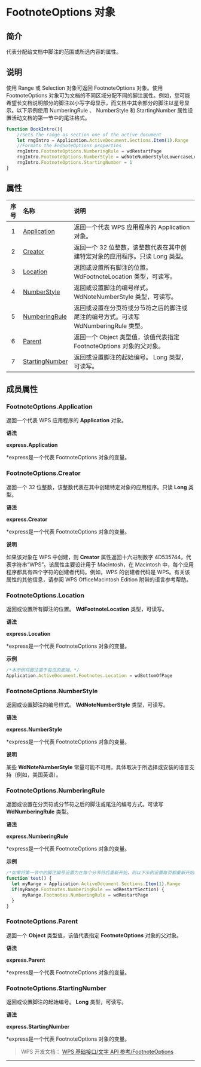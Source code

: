 # FootnoteOptions 对象

## 简介

代表分配给文档中脚注的范围或所选内容的属性。

## 说明

使用 Range 或 Selection 对象可返回 FootnoteOptions 对象。使用 FootnoteOptions 对象可为文档的不同区域分配不同的脚注属性。例如，您可能希望长文档说明部分的脚注以小写字母显示，而文档中其余部分的脚注以星号显示。以下示例使用 NumberingRule 、 NumberStyle 和 StartingNumber 属性设置活动文档的第一节中的尾注格式。

``` JavaScript
function BookIntro(){
    //Sets the range as section one of the active document
    let rngIntro = Application.ActiveDocument.Sections.Item(1).Range
    //Formats the EndnoteOptions properties
    rngIntro.FootnoteOptions.NumberingRule = wdRestartPage
    rngIntro.FootnoteOptions.NumberStyle = wdNoteNumberStyleLowercaseLetter
    rngIntro.FootnoteOptions.StartingNumber = 1
}
```

## 属性

| 序号 | 名称                                              | 说明                                                                                |
|:----:|:--------------------------------------------------|:------------------------------------------------------------------------------------|
|  1   | [Application](#FootnoteOptions.Application)       | 返回一个代表 WPS 应用程序的 Application 对象。                                      |
|  2   | [Creator](#FootnoteOptions.Creator)               | 返回一个 32 位整数，该整数代表在其中创建特定对象的应用程序。只读 Long 类型。        |
|  3   | [Location](#FootnoteOptions.Location)             | 返回或设置所有脚注的位置。 WdFootnoteLocation 类型，可读写。                        |
|  4   | [NumberStyle](#FootnoteOptions.NumberStyle)       | 返回或设置脚注的编号样式。 WdNoteNumberStyle 类型，可读写。                         |
|  5   | [NumberingRule](#FootnoteOptions.NumberingRule)   | 返回或设置在分页符或分节符之后的脚注或尾注的编号方式。可读写 WdNumberingRule 类型。 |
|  6   | [Parent](#FootnoteOptions.Parent)                 | 返回一个 Object 类型值，该值代表指定 FootnoteOptions 对象的父对象。                 |
|  7   | [StartingNumber](#FootnoteOptions.StartingNumber) | 返回或设置脚注的起始编号。 Long 类型，可读写。                                      |

## 成员属性

### FootnoteOptions.Application

返回一个代表 WPS 应用程序的 **Application** 对象。

**语法**

**express.Application**

\*express是一个代表 FootnoteOptions 对象的变量。

### FootnoteOptions.Creator

返回一个 32 位整数，该整数代表在其中创建特定对象的应用程序。只读 **Long** 类型。

**语法**

**express.Creator**

\*express是一个代表 FootnoteOptions 对象的变量。

**说明**

如果该对象在 WPS 中创建，则 **Creator** 属性返回十六进制数字 4D535744，代表字符串“WPS”。该属性主要设计用于 Macintosh，在 Macintosh 中，每个应用程序都具有四个字符的创建者代码。例如，WPS 的创建者代码是 WPS。有关该属性的其他信息，请参阅 WPS OfficeMacintosh Edition 附带的语言参考帮助。

### FootnoteOptions.Location

返回或设置所有脚注的位置。 **WdFootnoteLocation** 类型，可读写。

**语法**

**express.Location**

\*express是一个代表 FootnoteOptions 对象的变量。

**示例**

``` JavaScript
/*本示例将脚注置于每页的底端。*/
Application.ActiveDocument.Footnotes.Location = wdBottomOfPage
```

### FootnoteOptions.NumberStyle

返回或设置脚注的编号样式。 **WdNoteNumberStyle** 类型，可读写。

**语法**

**express.NumberStyle**

\*express是一个代表 FootnoteOptions 对象的变量。

**说明**

某些 **WdNoteNumberStyle** 常量可能不可用，具体取决于所选择或安装的语言支持（例如，美国英语）。

### FootnoteOptions.NumberingRule

返回或设置在分页符或分节符之后的脚注或尾注的编号方式。可读写 **WdNumberingRule** 类型。

**语法**

**express.NumberingRule**

\*express是一个代表 FootnoteOptions 对象的变量。

**示例**

``` JavaScript
/*如果将第一节中的脚注编号设置为在每个分节符后重新开始，则以下示例设置每页都重新开始编号。*/
function test() {
  let myRange = Application.ActiveDocument.Sections.Item(1).Range
  if(myRange.Footnotes.NumberingRule == wdRestartSection) {
      myRange.Footnotes.NumberingRule = wdRestartPage
  }
}
```

### FootnoteOptions.Parent

返回一个 **Object** 类型值，该值代表指定 **FootnoteOptions** 对象的父对象。

**语法**

**express.Parent**

\*express是一个代表 FootnoteOptions 对象的变量。

### FootnoteOptions.StartingNumber

返回或设置脚注的起始编号。 **Long** 类型，可读写。

**语法**

**express.StartingNumber**

\*express是一个代表 FootnoteOptions 对象的变量。

> WPS 开发文档： [WPS 基础接口/文字 API 参考/FootnoteOptions](https://qn.cache.wpscdn.cn/encs/doc/office_v19/index.htm)

------------------------------------------------------------------------
